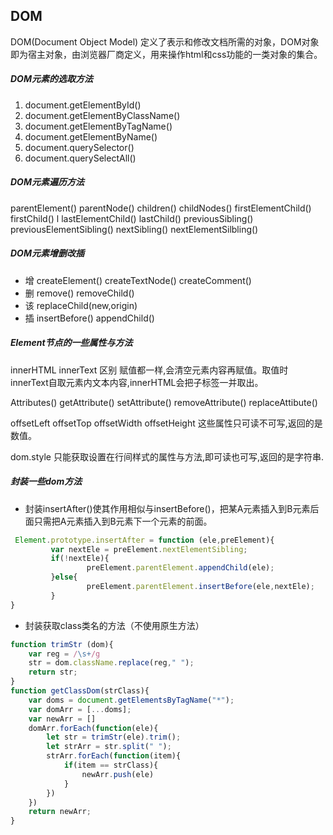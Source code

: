 ## 	DOM

DOM(Document  Object  Model) 定义了表示和修改文档所需的对象，DOM对象即为宿主对象，由浏览器厂商定义，用来操作html和css功能的一类对象的集合。

#####  DOM元素的选取方法

1. document.getElementById()
2. document.getElementByClassName()
3. document.getElementByTagName()
4. document.getElementByName()
5. document.querySelector()
6. document.querySelectAll()

##### DOM元素遍历方法

parentElement()  parentNode()  children()  childNodes()  firstElementChild() firstChild() 			l       lastElementChild() lastChild() previousSibling()  previousElementSibling() nextSibling()  nextElementSilbling()

##### DOM元素增删改插

- 增 createElement() createTextNode() createComment()
- 删 remove() removeChild()
- 该 replaceChild(new,origin)
- 插 insertBefore() appendChild()

##### Element节点的一些属性与方法

innerHTML innerText  区别   赋值都一样,会清空元素内容再赋值。取值时innerText自取元素内文本内容,innerHTML会把子标签一并取出。

Attributes() getAttribute() setAttribute() removeAttribute() replaceAttibute()

offsetLeft offsetTop offsetWidth offsetHeight  这些属性只可读不可写,返回的是数值。

dom.style 只能获取设置在行间样式的属性与方法,即可读也可写,返回的是字符串.

##### 封装一些dom方法

- 封装insertAfter()使其作用相似与insertBefore()，把某A元素插入到B元素后面只需把A元素插入到B元素下一个元素的前面。

```javascript
 Element.prototype.insertAfter = function (ele,preElement){
       	 var nextEle = preElement.nextElementSibling;
      	 if(!nextEle){
             	 preElement.parentElement.appendChild(ele);
         }else{
	             preElement.parentElement.insertBefore(ele,nextEle);
	     }
}
```



- 封装获取class类名的方法（不使用原生方法）

```javascript
function trimStr (dom){
    var reg = /\s+/g
    str = dom.className.replace(reg," ");
    return str;
}
function getClassDom(strClass){
    var doms = document.getElementsByTagName("*");
    var domArr = [...doms];
    var newArr = []
    domArr.forEach(function(ele){
        let str = trimStr(ele).trim();
        let strArr = str.split(" ");
        strArr.forEach(function(item){
            if(item == strClass){
                newArr.push(ele)
            }
        })
    })
    return newArr;
}
```

